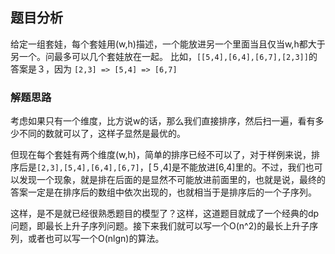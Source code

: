 ## 题目分析

给定一组套娃，每个套娃用(w,h)描述，一个能放进另一个里面当且仅当w,h都大于另一个。问最多可以几个套娃放在一起。
比如，`[[5,4],[6,4],[6,7],[2,3]]`的答案是３，因为	`[2,3] => [5,4] => [6,7]`

### 解题思路

考虑如果只有一个维度，比方说w的话，那么我们直接排序，然后扫一遍，看有多少不同的数就可以了，这样子显然是最优的。

但现在每个套娃有两个维度(w,h)，简单的排序已经不可以了，对于样例来说，排序后是`[2,3],[5,4],[6,4],[6,7]`，[５,4]是不能放进[6,4]里的。不过，我们也可以发现一个现象，就是排在后面的是显然不可能放进前面里的，也就是说，最终的答案一定是在排序后的数组中依次出现的，也就相当于是排序后的一个子序列。

这样，是不是就已经很熟悉题目的模型了？这样，这道题目就成了一个经典的dp问题，即最长上升子序列问题。接下来我们就可以写一个O(n^2)的最长上升子序列，或者也可以写一个O(nlgn)的算法。